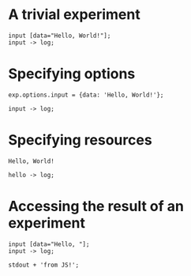 # A trivial experiment
```{dot !}
input [data="Hello, World!"];
input -> log;
```

# Specifying options
```{js !!}
exp.options.input = {data: 'Hello, World!'};
```
```{dot !}
input -> log;
```

# Specifying resources 
```{txt >>hello}
Hello, World!
```
```{dot !}
hello -> log;
```

# Accessing the result of an experiment
```{dot !!}
input [data="Hello, "];
input -> log;
```
```{js !}
stdout + 'from JS!';
```
